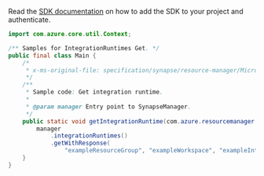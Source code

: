 Read the [SDK documentation](https://github.com/Azure/azure-sdk-for-java/blob/azure-resourcemanager-synapse_1.0.0-beta.2/sdk/synapse/azure-resourcemanager-synapse/README.md) on how to add the SDK to your project and authenticate.

```java
import com.azure.core.util.Context;

/** Samples for IntegrationRuntimes Get. */
public final class Main {
    /*
     * x-ms-original-file: specification/synapse/resource-manager/Microsoft.Synapse/preview/2021-06-01-preview/examples/IntegrationRuntimes_Get.json
     */
    /**
     * Sample code: Get integration runtime.
     *
     * @param manager Entry point to SynapseManager.
     */
    public static void getIntegrationRuntime(com.azure.resourcemanager.synapse.SynapseManager manager) {
        manager
            .integrationRuntimes()
            .getWithResponse(
                "exampleResourceGroup", "exampleWorkspace", "exampleIntegrationRuntime", null, Context.NONE);
    }
}
```
